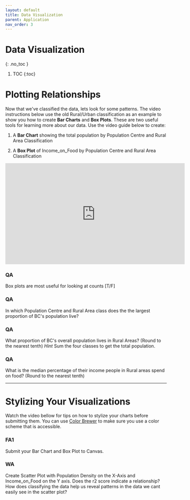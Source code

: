 ```yaml
---
layout: default
title: Data Visualization
parent: Application
nav_order: 3
---
```


# Data Visualization
{: .no_toc }

1. TOC
{:toc}

# Plotting Relationships

Now that we've classified the data, lets look for some patterns.  The video instructions below use the old Rural/Urban classification as an example to show you how to create **Bar Charts** and **Box Plots**.  These are two useful tools for learning more about our data.  Use the video guide below to create:

1) A **Bar Chart** showing the total population by Population Centre and Rural Area Classification

2) A **Box Plot** of Income_on_Food by Population Centre and Rural Area Classification

<iframe width="560" height="315" src="https://www.youtube.com/embed/PPaDjj07tRA" title="YouTube video player" frameborder="0" allow="accelerometer; autoplay; clipboard-write; encrypted-media; gyroscope; picture-in-picture" allowfullscreen></iframe>

### QA

Box plots are most useful for looking at counts [T/F]

### QA 

In which Population Centre and Rural Area class does the the largest proportion of BC's population live?

### QA

What proportion of BC's overall population lives in Rural Areas?   (Round to the nearest tenth)  *Hint* Sum the four classes to get the total population.

<!-- 29.0 -->

### QA

What is the median percentage of their income people in Rural areas spend on food?  (Round to the nearest tenth)

<!-- 17.2 -->

---

# Stylizing Your Visualizations

Watch the video bellow for tips on how to stylize your charts before submitting them.  You can use [Color Brewer](https://colorbrewer2.org/#type=qualitative&scheme=Paired&n=3) to make sure you use a color scheme that is accessible.

### FA1

Submit your Bar Chart and Box Plot to Canvas.

### WA

Create Scatter Plot with Population Density on the X-Axis and Income_on_Food on the Y axis.  Does the r2 score indicate a relationship?  How does classifying the data help us reveal patterns in the data we cant easily see in the scatter plot?


